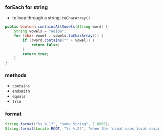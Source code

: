 ### forEach for string
* to loop through a string: `toCharArray()`
```java
public boolean containsAllVowels(String word) {
    String vowels = "aeiou";
    for (char vowel : vowels.toCharArray()) {
        if (!word.contains("" + vowel)) {
            return false;
        }
        return true;
    }
}
```

### methods
* `contains`
* `endsWith`
* `equals`
* `trim`

### format
```java
String.format("%s %.1f", "some String", 1.0002);
String.format(Locale.ROOT, "%s %.2f", "when the format uses local decimal point (,) to make sure use (.)", 1.2312);
```
